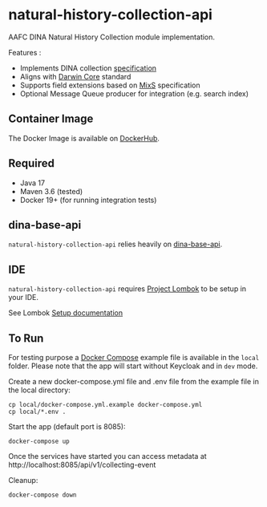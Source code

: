 # natural-history-collection-api

AAFC DINA Natural History Collection module implementation.

Features :
 * Implements DINA collection [specification](https://dina-web.github.io/object-store-specs/)
 * Aligns with [Darwin Core](https://dwc.tdwg.org/terms/) standard
 * Supports field extensions based on [MixS](https://github.com/GenomicsStandardsConsortium/mixs) specification
 * Optional Message Queue producer for integration (e.g. search index)

## Container Image
The Docker Image is available on [DockerHub](https://hub.docker.com/r/aafcbicoe/natural-history-collection-api/tags).

## Required

* Java 17
* Maven 3.6 (tested)
* Docker 19+ (for running integration tests)

## dina-base-api

`natural-history-collection-api` relies heavily on [dina-base-api](https://aafc-bicoe.github.io/dina-base-api/).

## IDE

`natural-history-collection-api` requires [Project Lombok](https://projectlombok.org/) to be setup in your IDE.

See Lombok [Setup documentation](https://projectlombok.org/setup/overview)

## To Run

For testing purpose a [Docker Compose](https://docs.docker.com/compose/) example file is available in the `local` folder.
Please note that the app will start without Keycloak and in `dev` mode.

Create a new docker-compose.yml file and .env file from the example file in the local directory:

```
cp local/docker-compose.yml.example docker-compose.yml
cp local/*.env .
```

Start the app (default port is 8085):

```
docker-compose up
```

Once the services have started you can access metadata at http://localhost:8085/api/v1/collecting-event

Cleanup:
```
docker-compose down
```
